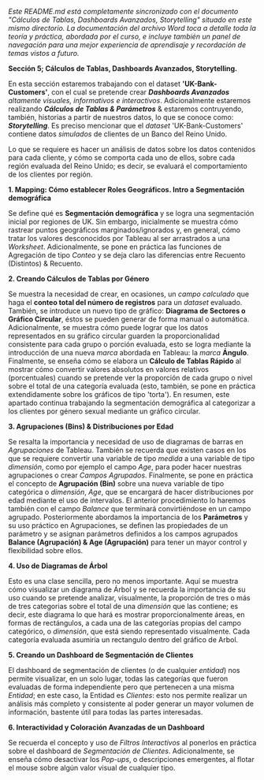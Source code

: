 _Este README.md está completamente sincronizado con el documento "Cálculos de Tablas, Dashboards Avanzados, Storytelling" situado en este mismo directorio. La documentación del archivo Word toca a detalle toda la teoría y práctica, abordada por el curso, e incluye también un panel de navegación para una mejor experiencia de aprendisaje y recordación de temas vistos a futuro._

**Sección 5; Cálculos de Tablas, Dashboards Avanzados, Storytelling.**

En esta sección estaremos trabajando con el dataset **'UK-Bank-Customers'**, con el cual se pretende crear _**Dashboards Avanzados** altamente visuales, informativos e interactivos_. Adicionalmente estaremos realizando _**Cálculos de Tablas & Parámetros**_ & estaremos contruyendo, también, historias a partir de nuestros datos, lo que se conoce como: _**Storytelling**_. Es preciso mencionar que el _dataset_ 'UK-Bank-Customers' contiene datos _simulados_ de clientes de un Banco del Reino Unido. 

Lo que se requiere es hacer un análisis de datos sobre los datos contenidos para cada cliente, y cómo se comporta cada uno de ellos, sobre cada región evaluada del Reino Unido; es decir, se evaluará el comportamiento de los clientes por región.

**1. Mapping: Cómo establecer Roles Geográficos. Intro a Segmentación demográfica**

Se define qué es **Segmentación demográfica** y se logra una segmentación inicial por regiones de UK. Sin embargo, inicialmente se muestra cómo rastrear puntos geográficos marginados/ignorados y, en general, cómo tratar los valores desconocidos por Tableau al ser arrastrados a una _Worksheet_. Adicionalmente, se pone en práctica las funciones de Agregación de tipo _Conteo_ y se deja claro las diferencias entre Recuento (Distintos) & Recuento.

**2. Creando Cálculos de Tablas por Género**

Se muestra la necesidad de crear, en ocasiones, un _campo calculado_ que haga el **conteo total del número de registros** para un _dataset_ evaluado. También, se introduce un nuevo tipo de gráfico: **Diagrama de Sectores o Gráfico Circular**, éstos se pueden generar de forma manual o automática. Adicionalmente, se muestra cómo puede lograr que los datos representados en su gráfico circular guarden la proporcionalidad consistente para cada grupo o porción evaluada, esto se logra mediante la introducción de una nueva _marca_ abordada en Tableau: la _marca_ **Ángulo**. Finalmente, se enseña cómo se elabora un **Cálculo de Tablas Rápido** al mostrar cómo convertir valores absolutos en valores relativos (porcentuales) cuando se pretende ver la proporción de cada grupo o nivel sobre el total de una categoría evaluada (esto, también, se pone en práctica extendidamente sobre los gráficos de tipo 'torta'). En resumen, este apartado continua trabajando la segmentación demográfica al categorizar a los clientes por género sexual mediante un gráfico circular. 

**3. Agrupaciones (Bins) & Distribuciones por Edad**

Se resalta la importancia y necesidad de uso de diagramas de barras en _Agrupaciones_ de Tableau. También se recuerda que existen casos en los que se requiere convertir una variable de tipo _medida_ a una variable de tipo _dimensión_, como por ejemplo el campo _Age_, para poder hacer nuestras agrupaciones o crear _Campos Agrupados_. Finalmente, se pone en práctica el concepto de **Agrupación (Bin)** sobre una nueva variable de tipo categórica o _dimensión_, _Age_, que se encargará de hacer distribuciones por edad mediante el uso de intervalos. El anterior procedimiento lo haremos también con el campo _Balance_ que terminará convirtiéndose en un campo agrupado. Posteriormente abordamos la importancia de los **Parámetros** y su uso práctico en Agrupaciones, se definen las propiedades de un parámetro y se asignan parámetros definidos a los campos agrupados **Balance (Agrupación) & Age (Agrupación)** para tener un mayor control y flexibilidad sobre ellos.

**4. Uso de Diagramas de Árbol**

Esto es una clase sencilla, pero no menos importante. Aquí se muestra cómo visualizar un diagrama de Árbol y se recuerda la importancia de su uso cuando se pretende analizar, visualmente, la proporción de tres o más de tres categorias sobre el total de una _dimensión_ que las contiene; es decir, este diagrama lo que hará es mostrar proporcionalmente áreas, en formas de rectángulos, a cada una de las categorías propias del campo categórico, o _dimensión_, que está siendo representado visualmente. Cada categoría evaluada asumiría un rectangulo dentro del gráfico de Arbol.  

**5. Creando un Dashboard de Segmentación de Clientes**

El dashboard de segmentación de clientes (o de cualquier _entidad_) nos permite visualizar, en un solo lugar, todas las categorías que fueron evaluadas de forma independiente pero que pertenecen a una misma _Entidad_; en este caso, la Entidad es _Clientes_: esto nos permite realizar un análisis más completo y consistente al poder generar un mayor volumen de información, bastente útil para todas las partes interesadas. 

**6.	Interactividad y Coloración Avanzadas de un Dashboard**

Se recuerda el concepto y uso de _Filtros Interactivos_ al ponerlos en práctica sobre el dashboard de _Segmentación de Clientes_. Adicionalmente, se enseña cómo desactivar los _Pop-ups_, o descripciones emergentes, al flotar el mouse sobre algún valor visual de cualquier tipo.
